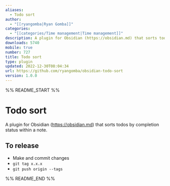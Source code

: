 ```yaml
---
aliases:
  - Todo sort
author:
  - "[[ryangomba|Ryan Gomba]]"
categories:
  - "[[categories/Time management|Time management]]"
description: A plugin for Obsidian (https://obsidian.md) that sorts todos by completion status.
downloads: 5740
mobile: true
number: 727
title: Todo sort
type: plugin
updated: 2022-12-30T08:04:34
url: https://github.com/ryangomba/obsidian-todo-sort
version: 1.0.0
---
```


%% README_START %%

# Todo sort

A plugin for Obsidian (https://obsidian.md) that sorts todos by completion status within a note.

## To release

- Make and commit changes
- `git tag x.x.x`
- `git push origin --tags`



%% README_END %%